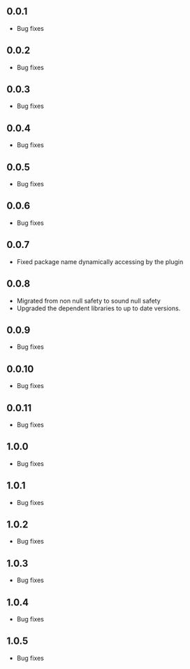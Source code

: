 ## 0.0.1

- Bug fixes

## 0.0.2

- Bug fixes

## 0.0.3

- Bug fixes

## 0.0.4

- Bug fixes

## 0.0.5

- Bug fixes

## 0.0.6

- Bug fixes

## 0.0.7

- Fixed package name dynamically accessing by the plugin

## 0.0.8

- Migrated from non null safety to sound null safety
- Upgraded the dependent libraries to up to date versions.

## 0.0.9

- Bug fixes

## 0.0.10

- Bug fixes

## 0.0.11

- Bug fixes

## 1.0.0

- Bug fixes

## 1.0.1

- Bug fixes

## 1.0.2

- Bug fixes

## 1.0.3

- Bug fixes

## 1.0.4

- Bug fixes

## 1.0.5

- Bug fixes